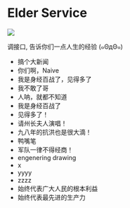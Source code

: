 # Elder Service

<p><a href="https://travis-ci.org/chihongze/eldermob"><img src="https://api.travis-ci.org/chihongze/eldermob.svg"/></a></p>

<p>调接口, 告诉你们一点人生的经验 (๑ΘдΘ๑)</p>

<ul>
  <li>搞个大新闻</li>
  <li>你们啊，Naive</li>
  <li>我是身经百战了，见得多了</li>
  <li>我不敢了哥</li>
  <li>人呐，就都不知道</li>
  <li>我是身经百战了</li>
  <li>见得多了！</li>
  <li>请州长夫人演唱！</li>
  <li>九八年的抗洪也是很大滴！</li>
  <li>鸭嘴笔</li>
  <li>军队一律不得经商！</li>
  <li>engenering drawing</li>
  <li>x</li>
  <li>yyyy</li>
  <li>zzzz</li>
  <li>始终代表广大人民的根本利益</li>
  <li>始终代表最先进的生产力</li>
</ul>
